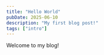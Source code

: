 ```yaml
---
title: "Hello World"
pubDate: 2025-06-10
description: "My first blog post!"
tags: ["intro"]
---
```


Welcome to my blog!
